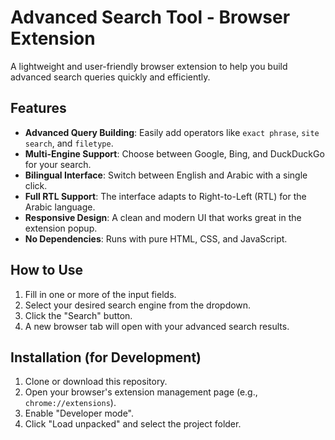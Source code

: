 # Advanced Search Tool - Browser Extension

A lightweight and user-friendly browser extension to help you build advanced search queries quickly and efficiently.

## Features

*   **Advanced Query Building**: Easily add operators like `exact phrase`, `site search`, and `filetype`.
*   **Multi-Engine Support**: Choose between Google, Bing, and DuckDuckGo for your search.
*   **Bilingual Interface**: Switch between English and Arabic with a single click.
*   **Full RTL Support**: The interface adapts to Right-to-Left (RTL) for the Arabic language.
*   **Responsive Design**: A clean and modern UI that works great in the extension popup.
*   **No Dependencies**: Runs with pure HTML, CSS, and JavaScript.

## How to Use

1.  Fill in one or more of the input fields.
2.  Select your desired search engine from the dropdown.
3.  Click the "Search" button.
4.  A new browser tab will open with your advanced search results.

## Installation (for Development)

1.  Clone or download this repository.
2.  Open your browser's extension management page (e.g., `chrome://extensions`).
3.  Enable "Developer mode".
4.  Click "Load unpacked" and select the project folder.